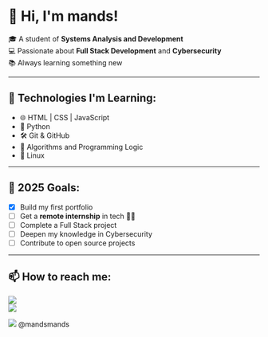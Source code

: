 # 👋 Hi, I'm mands!

🎓 A student of **Systems Analysis and Development**  
💻 Passionate about **Full Stack Development** and **Cybersecurity**  
📚 Always learning something new 

---

## 🚀 Technologies I'm Learning:

- 🌐 HTML | CSS | JavaScript  
- 🐍 Python  
- 🛠️ Git & GitHub  
- 🧠 Algorithms and Programming Logic  
- 🐧 Linux

---

## 📌 2025 Goals:

- [x] Build my first portfolio
- [ ] Get a **remote internship** in tech 👩‍💻
- [ ] Complete a Full Stack project  
- [ ] Deepen my knowledge in Cybersecurity  
- [ ] Contribute to open source projects  

---

## 📫 How to reach me: 
<a href="https://www.linkedin.com/in/mandsmands/">
  <img src="https://img.shields.io/badge/LinkedIn-0077B5?style=for-the-badge&logo=linkedin&logoColor=white">
</a>  
<br>

<a href="mailto:amandacristinydias@gmail.com">
  <img src="https://img.shields.io/badge/Gmail-D14836?style=for-the-badge&logo=gmail&logoColor=white">
</a>  
<br>

<img src="https://img.shields.io/badge/Discord-7289DA?style=for-the-badge&logo=discord&logoColor=white"> @mandsmands



